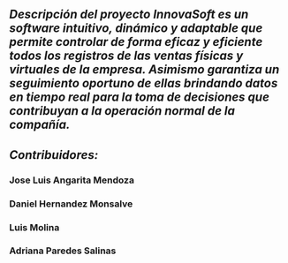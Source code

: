 ## ***Descripción del proyecto InnovaSoft es un software intuitivo, dinámico y adaptable que permite controlar de forma eficaz y eficiente todos los registros de las ventas físicas y virtuales de la empresa. Asimismo garantiza un seguimiento oportuno de ellas brindando datos en tiempo real para la toma de decisiones que contribuyan a la operación normal de la compañía.***

## ***Contribuidores:*** 

### **Jose Luis Angarita Mendoza**

### **Daniel Hernandez Monsalve**

### **Luis Molina**

### **Adriana Paredes Salinas**



